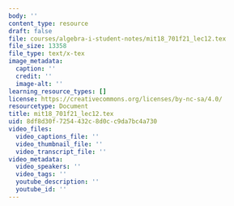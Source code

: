 ```yaml
---
body: ''
content_type: resource
draft: false
file: courses/algebra-i-student-notes/mit18_701f21_lec12.tex
file_size: 13358
file_type: text/x-tex
image_metadata:
  caption: ''
  credit: ''
  image-alt: ''
learning_resource_types: []
license: https://creativecommons.org/licenses/by-nc-sa/4.0/
resourcetype: Document
title: mit18_701f21_lec12.tex
uid: 8df8d30f-7254-432c-8d0c-c9da7bc4a730
video_files:
  video_captions_file: ''
  video_thumbnail_file: ''
  video_transcript_file: ''
video_metadata:
  video_speakers: ''
  video_tags: ''
  youtube_description: ''
  youtube_id: ''
---
```

